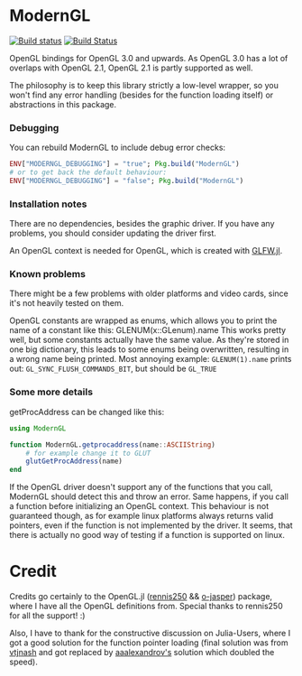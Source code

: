 # ModernGL

[![Build status](https://ci.appveyor.com/api/projects/status/j9qrhqi2jjhst383?svg=true)](https://ci.appveyor.com/project/SimonDanisch/moderngl-jl)
[![Build Status](https://travis-ci.org/JuliaGL/ModernGL.jl.svg?branch=master)](https://travis-ci.org/JuliaGL/ModernGL.jl)

OpenGL bindings for OpenGL 3.0 and upwards. As OpenGL 3.0 has a lot of overlaps with OpenGL 2.1, OpenGL 2.1 is partly supported as well.

The philosophy is to keep this library strictly a low-level wrapper, so you won't find any error handling (besides for the function loading itself) or abstractions in this package.

### Debugging

You can rebuild ModernGL to include debug error checks:
```Julia
ENV["MODERNGL_DEBUGGING"] = "true"; Pkg.build("ModernGL")
# or to get back the default behaviour:
ENV["MODERNGL_DEBUGGING"] = "false"; Pkg.build("ModernGL")
```

### Installation notes
There are no dependencies, besides the graphic driver. If you have any problems, you should consider updating the driver first.

An OpenGL context is needed for OpenGL, which is created with [GLFW.jl](https://github.com/JuliaGL/GLFW.jl).

### Known problems

There might be a few problems with older platforms and video cards, since it's not heavily tested on them.

OpenGL constants are wrapped as enums, which allows you to print the name of a constant like this:
GLENUM(x::GLenum).name
This works pretty well, but some constants actually have the same value. As they're stored in one big dictionary, this leads to some enums being overwritten, resulting in a wrong name being printed.
Most annoying example: `GLENUM(1).name` prints out: `GL_SYNC_FLUSH_COMMANDS_BIT`, but should be  `GL_TRUE`

### Some more details

getProcAddress can be changed like this:
```Julia
using ModernGL

function ModernGL.getprocaddress(name::ASCIIString)
	# for example change it to GLUT
	glutGetProcAddress(name)
end
```
If the OpenGL driver doesn't support any of the functions that you call, ModernGL should detect this and throw an error.
Same happens, if you call a function before initializing an OpenGL context.
This behaviour is not guaranteed though, as for example linux platforms always returns valid pointers, even if the function is not implemented by the driver.
It seems, that there is actually no good way of testing if a function is supported on linux.


# Credit

Credits go certainly to the OpenGL.jl ([rennis250](https://github.com/rennis250) && [o-jasper](https://github.com/o-jasper)) package, where I have all the OpenGL definitions from.
Special thanks to rennis250 for all the support! :)

Also, I have to thank for the constructive discussion on Julia-Users, where I got a good solution for the function pointer loading (final solution was from [vtjnash](https://github.com/vtjnash) and got replaced by [aaalexandrov's](https://github.com/aaalexandrov/) solution which doubled the speed).
